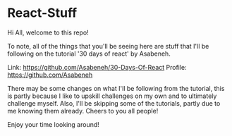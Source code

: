 # React-Stuff
Hi All, welcome to this repo!

To note, all of the things that you'll be seeing here are stuff that I'll be following on the tutorial
'30 days of react' by Asabeneh.

Link: https://github.com/Asabeneh/30-Days-Of-React
Profile: https://github.com/Asabeneh

There may be some changes on what I'll be following from the tutorial, this is partly because I like to upskill challenges on my own and to ultimately challenge myself.
Also, I'll be skipping some of the tutorials, partly due to me knowing them already. Cheers to you all people!

Enjoy your time looking around!
